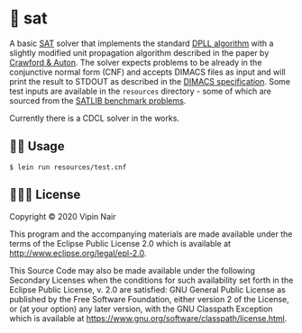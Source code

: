 # 🔐 sat

A basic [SAT](https://en.wikipedia.org/wiki/Boolean_satisfiability_problem) solver that implements the standard [DPLL algorithm]((https://en.wikipedia.org/wiki/DPLL_algorithm)) with a slightly modified unit propagation algorithm described in the paper by [Crawford & Auton](https://www.aaai.org/Papers/AAAI/1993/AAAI93-004.pdf). The solver expects problems to be already in the conjunctive normal form (CNF) and accepts DIMACS files as input and will print the result to STDOUT as described in the [DIMACS specification](http://www.satcompetition.org/2011/rules.pdf). Some test inputs are available in the `resources` directory - some of which are sourced from the [SATLIB benchmark problems](https://www.cs.ubc.ca/~hoos/SATLIB/benchm.html).

Currently there is a CDCL solver in the works.



## 👩‍💻 Usage


    $ lein run resources/test.cnf


## 👮🏽‍♂️ License

Copyright © 2020 Vipin Nair

This program and the accompanying materials are made available under the
terms of the Eclipse Public License 2.0 which is available at
http://www.eclipse.org/legal/epl-2.0.

This Source Code may also be made available under the following Secondary
Licenses when the conditions for such availability set forth in the Eclipse
Public License, v. 2.0 are satisfied: GNU General Public License as published by
the Free Software Foundation, either version 2 of the License, or (at your
option) any later version, with the GNU Classpath Exception which is available
at https://www.gnu.org/software/classpath/license.html.

